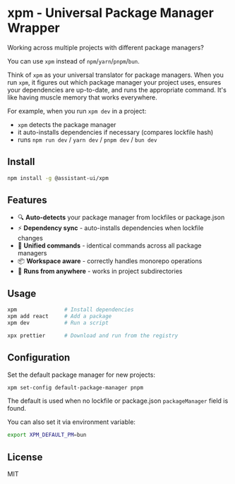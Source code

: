 # xpm - Universal Package Manager Wrapper

Working across multiple projects with different package managers? 

You can use `xpm` instead of `npm`/`yarn`/`pnpm`/`bun`.

Think of `xpm` as your universal translator for package managers. When you run `xpm`, it figures out which package manager your project uses, ensures your dependencies are up-to-date, and runs the appropriate command. It's like having muscle memory that works everywhere.

For example, when you run `xpm dev` in a project:

- `xpm` detects the package manager
- it auto-installs dependencies if necessary (compares lockfile hash)
- runs `npm run dev` / `yarn dev` / `pnpm dev` / `bun dev`


## Install

```bash
npm install -g @assistant-ui/xpm
```

## Features

- 🔍 **Auto-detects** your package manager from lockfiles or package.json
- ⚡ **Dependency sync** - auto-installs dependencies when lockfile changes
- 🎯 **Unified commands** - identical commands across all package managers
- 📦 **Workspace aware** - correctly handles monorepo operations
- 🏃 **Runs from anywhere** - works in project subdirectories


## Usage

```bash
xpm               # Install dependencies
xpm add react     # Add a package
xpm dev           # Run a script

xpx prettier      # Download and run from the registry
```

## Configuration

Set the default package manager for new projects:

```bash
xpm set-config default-package-manager pnpm
```

The default is used when no lockfile or package.json `packageManager` field is found.

You can also set it via environment variable:
```bash
export XPM_DEFAULT_PM=bun
```

## License

MIT